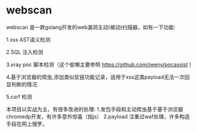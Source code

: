# webscan
webscan 是一款golang开发的web漏洞主动(被动)扫描器，如有一下功能:

1.xss AST语义检测 

2.SQL 注入检测 

3.xray poc 脚本检测（这个偷懒主要参照 https://github.com/jweny/pocassist 
)

4.基于浏览器的爬虫,添加类似反链功能记录，适用于xss这类payload无法一次回显判断的情况.

5.csrf 检测

本项目以实战为主，有很多改进的处理:
1.发包手段和主动爬虫基于基于浏览器chromedp开发，有许多意外惊喜（指js）
2.payload 注重过waf处理，许多构造手段在网上搜罗。


